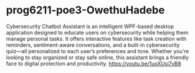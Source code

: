 # prog6211-poe3-OwethuHadebe
Cybersecurity Chatbot Assistant is an intelligent WPF-based desktop application designed to educate users on cybersecurity while helping them manage personal tasks. It offers interactive features like task creation with reminders, sentiment-aware conversations, and a built-in cybersecurity quiz—all personalized to each user’s preferences and tone. Whether you're looking to stay organized or stay safe online, this assistant brings a friendly face to digital protection and productivity.
https://youtu.be/1uoXUsi7vB8
